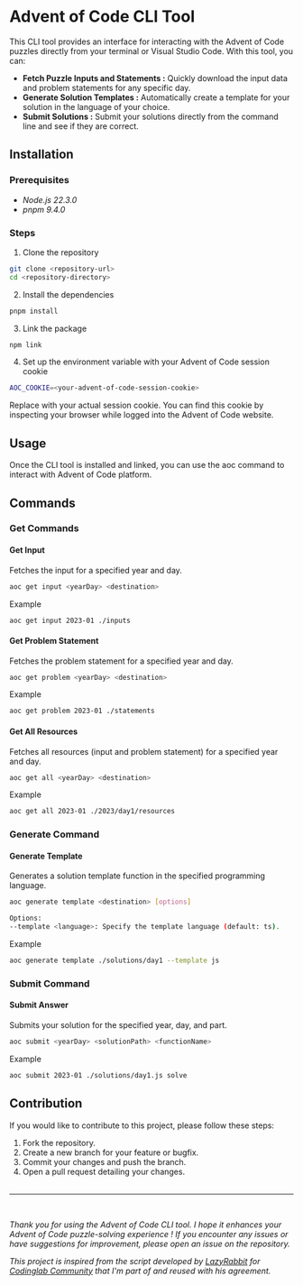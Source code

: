# Advent of Code CLI Tool

This CLI tool provides an interface for interacting with the Advent of Code puzzles directly from your terminal or Visual Studio Code. With this tool, you can:

- **Fetch Puzzle Inputs and Statements :** Quickly download the input data and problem statements for any specific day.
- **Generate Solution Templates :** Automatically create a template for your solution in the language of your choice.
- **Submit Solutions :** Submit your solutions directly from the command line and see if they are correct.

## Installation
### Prerequisites
- *Node.js 22.3.0*
- *pnpm 9.4.0*

### Steps
1. Clone the repository
```bash
git clone <repository-url>
cd <repository-directory>
```
2. Install the dependencies
```bash
pnpm install
```
3. Link the package
```bash
npm link
```
4. Set up the environment variable with your Advent of Code session cookie
```bash
AOC_COOKIE=<your-advent-of-code-session-cookie>
```
Replace <your-advent-of-code-session-cookie> with your actual session cookie. You can find this cookie by inspecting your browser while logged into the Advent of Code website.

## Usage

Once the CLI tool is installed and linked, you can use the aoc command to interact with Advent of Code platform.

## Commands
### Get Commands
#### Get Input
Fetches the input for a specified year and day.
```bash
aoc get input <yearDay> <destination>
```
Example
```bash
aoc get input 2023-01 ./inputs
```

#### Get Problem Statement
Fetches the problem statement for a specified year and day.
```bash
aoc get problem <yearDay> <destination>
```
Example
```bash
aoc get problem 2023-01 ./statements
```

#### Get All Resources
Fetches all resources (input and problem statement) for a specified year and day.
```bash
aoc get all <yearDay> <destination>
```
Example
```bash
aoc get all 2023-01 ./2023/day1/resources
```
### Generate Command
#### Generate Template
Generates a solution template function in the specified programming language.

```bash
aoc generate template <destination> [options]

Options:
--template <language>: Specify the template language (default: ts).
```
Example
```bash
aoc generate template ./solutions/day1 --template js
```

### Submit Command
#### Submit Answer
Submits your solution for the specified year, day, and part.

```bash
aoc submit <yearDay> <solutionPath> <functionName>
```
Example
```bash
aoc submit 2023-01 ./solutions/day1.js solve
```

## Contribution
If you would like to contribute to this project, please follow these steps:

1. Fork the repository.
2. Create a new branch for your feature or bugfix.
3. Commit your changes and push the branch.
4. Open a pull request detailing your changes.<br><br>
---
<br>

*Thank you for using the Advent of Code CLI tool. I hope it enhances your Advent of Code puzzle-solving experience ! If you encounter any issues or have suggestions for improvement, please open an issue on the repository.*

*This project is inspired from the script developed by <a href="https://github.com/luca-montaigut">LazyRabbit</a> for <a href="https://github.com/codinglab-io">Codinglab Community</a> that I'm part of and reused with his agreement.*
